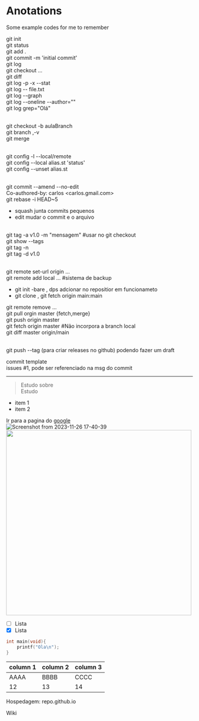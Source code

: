 # Anotations
Some example codes for me to remember

git init <br>
git status <br>
git add . <br>
git commit -m 'initial commit' <br>
git log <br>
git checkout ... <br>
git diff <br>
git log -p -x --stat <br>
git log -- file.txt <br>
git log  --graph <br>
git log --oneline --author="" <br>
git log grep="Olá" <br><br>

git checkout -b aulaBranch <br>
git branch     ,-v <br>
git merge <br><br>

git config -l --local/remote <br>
git config --local alias.st 'status' <br>
git config --unset alias.st <br><br>

git commit --amend --no-edit <br>
Co-authored-by: carlos <carlos.gmail.com> <br>
git rebase -i HEAD~5 <br>
- squash junta commits pequenos <br>
- edit mudar o commit e o arquivo <br><br>

git tag -a v1.0 -m "mensagem"   #usar no git checkout <br>
git show --tags <br>
git tag -n <br>
git tag -d v1.0 <br><br>


git remote set-url origin ... <br>
git remote add local ...       #sistema de backup <br>
* git init -bare , dps adcionar no repositior em funcionameto <br>
* git clone , git fetch origin main:main <br>

git remote remove ... <br>
git pull orgin master      {fetch,merge} <br>
git push origin master <br>
git fetch origin master                 #Não incorpora a branch local <br>
git diff master origin/main <br><br>

git push --tag     (para criar releases no github) podendo fazer um draft <br>

commit template <br>
issues #1, pode ser referenciado na msg do commit <br>

---
> Estudo sobre <br>
> Estudo <br>

* item 1 <br>
* item 2 <br>

Ir para a pagina do [google](https://www.google.com) <br>
![Screenshot from 2023-11-26 17-40-39](https://github.com/KamiNoKod0mo/anotations/assets/149252909/ca854802-2494-4f75-adf0-4ad5000f5274) <br>
<img src="https://github.com/KamiNoKod0mo/anotations/assets/149252909/fe3bff41-d0d5-432a-80f7-8e2922f52204" width=500> <br>

- [ ] Lista <br>
- [x] Lista <br>

```c
int main(void){
    printf("Ola\n");
}
```

column 1 | column 2 | column 3 |
---|---|---|
AAAA | BBBB | CCCC |
12 | 13 | 14 |

Hospedagem: repo.github.io <br>

Wiki <br>

